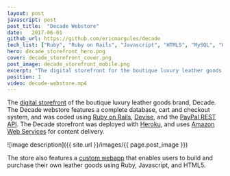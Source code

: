 ```yaml
---
layout: post
javascript: post
post_title:  "Decade Webstore"
date:   2017-06-01
github_url: https://github.com/ericmargules/decade
tech_list: ["Ruby", "Ruby on Rails", "Javascript", "HTML5", "MySQL", "Heroku", "AWS"]
hero: decade_storefront_hero.png
cover: decade_storefront_cover.png
post_image: decade_storefront_mobile.png
excerpt: "The digital storefront for the boutique luxury leather goods brand, Decade. The webstore features a complete database, cart and checkout system, as well as a custom webapp that enables users to design and purchase their own leather goods."
position: 1
video: decade-webstore.mp4
---
```


The [digital storefront](http://www.decadeleather.com) of the boutique luxury leather goods brand, Decade. The Decade webstore features a complete database, cart and checkout system, and was coded using [Ruby on Rails](http://rubyonrails.org/), [Devise](https://rubygems.org/gems/devise/versions/4.2.0), and the [PayPal REST API](https://developer.paypal.com/docs/api/). The Decade storefront was deployed with [Heroku](https://www.heroku.com/), and uses [Amazon Web Services](https://aws.amazon.com/) for content delivery. 

![image description]({{ site.url }}/images/{{ page.post_image }})

The store also features a [custom webapp](https://ericmargules.github.io/code/2017/02/17/decade-leather-builder.html) that enables users to build and purchase their own leather goods using Ruby, Javascript, and HTML5.
